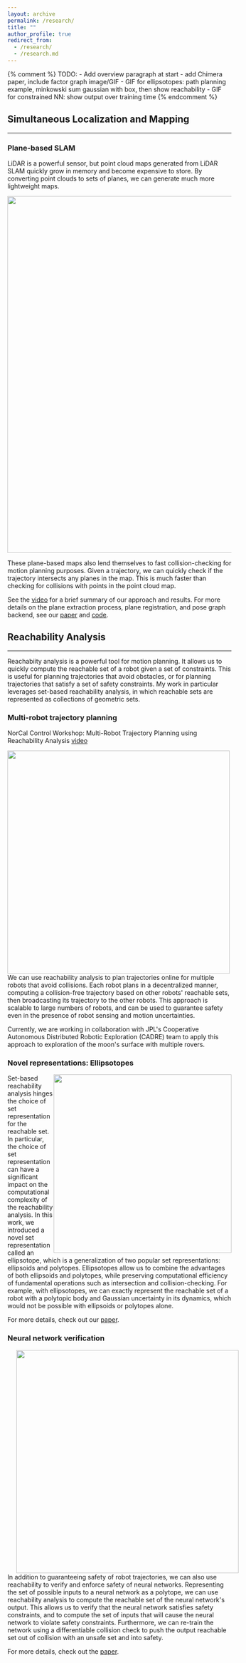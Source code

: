 ```yaml
---
layout: archive
permalink: /research/
title: ""
author_profile: true
redirect_from: 
  - /research/
  - /research.md
---
```


{% comment %} 
    TODO:
    - Add overview paragraph at start
    - add Chimera paper, include factor graph image/GIF
    - GIF for ellipsotopes: path planning example, minkowski sum gaussian with box, then show reachability
    - GIF for constrained NN: show output over training time
{% endcomment %}


<!-- ============================================== -->
## Simultaneous Localization and Mapping
------------------------------------------

### Plane-based SLAM

LiDAR is a powerful sensor, but point cloud maps generated from LiDAR SLAM quickly grow in memory and become expensive
to store. By converting point clouds to sets of planes, we can generate much more lightweight maps.

<p align="middle">
  <!-- <img src="{{site.url}}/files/planeslam_env.jpg" width="320" hspace="20" />
  <img src="{{site.url}}/files/planeslam_map.png" width="400" />  -->

  <img src="{{site.url}}/files/rover_planeslam.gif" width="800" />
  
  <!-- <video width="960" height="320" controls>
    <source src="{{site.url}}/files/rover_planeslam.mp4" type="video/mp4">
  Your browser does not support the video tag.
  </video> -->
</p>

These plane-based maps also lend themselves to fast collision-checking for motion planning purposes. Given a trajectory,
we can quickly check if the trajectory intersects any planes in the map. This is much faster than checking for collisions with points in the point cloud map.

See the [video](https://www.youtube.com/watch?v=ApqB6rlaen4) for a brief summary of our approach and results.
For more details on the plane extraction process, plane registration, and pose graph backend, see our 
[paper](https://arxiv.org/abs/2209.08248) and [code](https://github.com/Stanford-NavLab/planeslam). 


<!-- ### LiDAR GPS Factor Graphs

Lorem ipsum dolor sit amet, consectetur adipiscing elit. Integer blandit aliquet neque id accumsan. Praesent vel lorem tincidunt, vestibulum neque sit amet, malesuada nulla. -->


<!-- ============================================== -->
## Reachability Analysis
------------------------------------------

Reachabiity analysis is a powerful tool for motion planning. It allows us to quickly compute the reachable set of a robot
given a set of constraints. This is useful for planning trajectories that avoid obstacles, or for planning trajectories 
that satisfy a set of safety constraints. My work in particular leverages set-based reachability analysis, in which reachable sets are represented as collections of geometric sets.

### Multi-robot trajectory planning
NorCal Control Workshop: Multi-Robot Trajectory Planning using Reachability Analysis 
[video](https://www.youtube.com/watch?v=i1VyQX4kDoQ)
<!-- TODO: replace with GIF -->

<img src="{{site.url}}/files/multi_robot.gif" width="500" style="float: left" />

We can use reachability analysis to plan trajectories online for multiple robots that avoid collisions. Each robot plans
in a decentralized manner, computing a collision-free trajectory based on other robots' reachable sets, then broadcasting
its trajectory to the other robots. This approach is scalable to large numbers of robots, and can be used to guarantee safety even in the presence of robot sensing and motion uncertainties.

Currently, we are working in collaboration with JPL's Cooperative Autonomous Distributed Robotic Exploration (CADRE) team 
to apply this approach to exploration of the moon's surface with multiple rovers. 


### Novel representations: Ellipsotopes

<!-- <figure>
  <img src="{{site.url}}/files/etopes.png" width="100" style="float: right" />
  <figcaption>Fig.1 - Trulli, Puglia, Italy.</figcaption>
</figure> -->
<img src="{{site.url}}/files/etopes.png" width="400" style="float: right" />
<!-- TODO: create GIF of robot body + uncertainty being computed -->

Set-based reachability analysis hinges the choice of set representation for the reachable set. In particular, the choice of set representation can have a significant impact on the computational complexity of the reachability analysis. 
In this work, we introduced a novel set representation called an ellipsotope, which is a generalization of two popular set representations: ellipsoids and polytopes. Ellipsotopes allow us to combine the advantages of both ellipsoids and polytopes, while preserving computational efficiency of fundamental operations such as intersection and collision-checking.
For example, with ellipsotopes, we can exactly represent the reachable set of a robot with a polytopic body and Gaussian uncertainty in its dynamics, which would not be possible with ellipsoids or polytopes alone.

For more details, check out our [paper](https://ieeexplore.ieee.org/document/9832489).

### Neural network verification

<img src="{{site.url}}/files/nn_safety.png" width="500" style="float: left"  hspace="20"/>
<!-- TODO: generate GIF of training over time -->

In addition to guaranteeing safety of robot trajectories, we can also use reachability to verify and enforce safety of neural networks. Representing the set of possible inputs to a neural network as a polytope, we can use reachability analysis to compute the reachable set of the neural network's output. This allows us to verify that the neural network satisfies safety constraints, and to compute the set of inputs that will cause the neural network to violate safety constraints. Furthermore, we can re-train the network using a differentiable collision check to push the output reachable set out of collision with an unsafe set and into safety.

For more details, check out the [paper](https://arxiv.org/abs/2107.07696).


